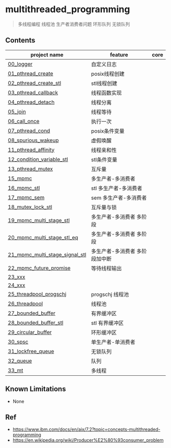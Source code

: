 # multithreaded_programming   
> 多线程编程  线程池  生产者消费者问题  环形队列  无锁队列     


## Contents

| project name | feature | core |
| -------------|---------|-------|     
|[00_logger](00_logger)| 自定义日志 |   |     
|[01_pthread_create](01_pthread_create)| posix线程创建 |    |     
|[02_pthread_create_stl](02_pthread_create_stl)| stl线程创建 |    |     
|[03_pthread_callback](03_pthread_callback)| 线程函数实现  |    |     
|[04_pthread_detach](04_pthread_detach)| 线程分离  |    |     
|[05_join](05_join)| 线程等待  |      |   
|[06_call_once](06_call_once)| 执行一次 |     |    
|[07_pthread_cond](07_pthread_cond)| posix条件变量  |      |   
|[08_spurious_wakeup](08_spurious_wakeup)| 虚假唤醒 |     |    
|[11_pthread_affinity](11_pthread_affinity)| 线程亲和性  |     |    
|[12_condition_variable_stl](12_condition_variable_stl)|stl条件变量  |      |   
|[13_pthread_mutex](13_pthread_mutex)| 互斥量  |      |   
|[15_mpmc](15_mpmc)| 多生产者-多消费者 |      |   
|[16_mpmc_stl](16_mpmc_stl)|stl 多生产者-多消费者 |      |   
|[17_mpmc_sem](17_mpmc_sem)| sem 多生产者-多消费者 |      |   
|[18_mutex_lock_stl](18_mutex_lock_stl)| 互斥量与锁 |     |    
|[19_mpmc_multi_stage_stl](19_mpmc_multi_stage_stl)| 多生产者-多消费者 多阶段  |      |   
|[20_mpmc_multi_stage_stl_eq](20_mpmc_multi_stage_stl_eq)| 多生产者-多消费者 多阶段 |      |   
|[21_mpmc_multi_stage_signal_stl](21_mpmc_multi_stage_signal_stl)| 多生产者-多消费者 多阶段加中断 |      |   
|[22_mpmc_future_promise](22_mpmc_future_promise)| 等待线程输出 |      |   
|[23_xxx](23_xxx) |   |      |   
|[24_xxx](24_xxx)  |   |      |    
|[25_threadpool_progschj](25_threadpool_progschj)| progschj 线程池 |      |   
|[26_threadpool](26_threadpool)| 线程池 |      |   
|[27_bounded_buffer](27_bounded_buffer)| 有界缓冲区 |      |   
|[28_bounded_buffer_stl](28_bounded_buffer_stl)|stl 有界缓冲区  |      |   
|[29_circular_buffer](29_circular_buffer)| 环形缓冲区 |      |   
|[30_spsc](30_spsc)| 单生产者-单消费者 |      |   
|[31_lockfree_queue](31_lockfree_queue)| 无锁队列 |      |   
|[32_queue](32_queue)| 队列 |      |   
|[33_mt](33_mt)| 多线程 |       |   

## Known Limitations

  - None

## Ref   

+ https://www.ibm.com/docs/en/aix/7.2?topic=concepts-multithreaded-programming     
+ https://en.wikipedia.org/wiki/Producer%E2%80%93consumer_problem    
